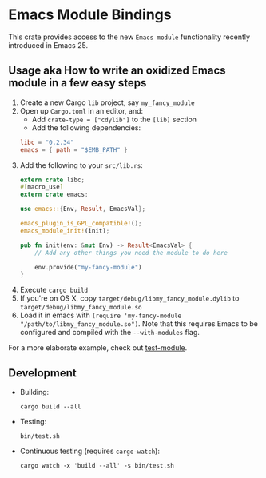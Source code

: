 Emacs Module Bindings
====

This crate provides access to the new `Emacs module` functionality recently
introduced in Emacs 25.

Usage aka How to write an oxidized Emacs module in a few easy steps
----
1. Create a new Cargo `lib` project, say `my_fancy_module`
2. Open up `Cargo.toml` in an editor, and:
   * Add `crate-type = ["cdylib"]` to the `[lib]` section
   * Add the following dependencies:
   ```` toml
   libc = "0.2.34"
   emacs = { path = "$EMB_PATH" }
   ````
3. Add the following to your `src/lib.rs`:
   ```` Rust
   extern crate libc;
   #[macro_use]
   extern crate emacs;

   use emacs::{Env, Result, EmacsVal};

   emacs_plugin_is_GPL_compatible!();
   emacs_module_init!(init);

   pub fn init(env: &mut Env) -> Result<EmacsVal> {
       // Add any other things you need the module to do here

       env.provide("my-fancy-module")
   }
   ````
4. Execute `cargo build`
5. If you're on OS X, copy `target/debug/libmy_fancy_module.dylib`
    to `target/debug/libmy_fancy_module.so`
6. Load it in emacs with `(require 'my-fancy-module "/path/to/libmy_fancy_module.so")`.
   Note that this requires Emacs to be configured and compiled with
   the `--with-modules` flag.

For a more elaborate example, check out [test-module](test-module).

Development
----
- Building:
    ````shell
    cargo build --all
    ````
- Testing:
    ````shell
    bin/test.sh
    ````
- Continuous testing (requires `cargo-watch`):
    ````shell
    cargo watch -x 'build --all' -s bin/test.sh
    ````
